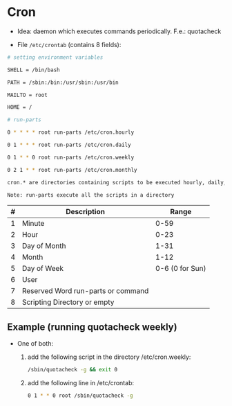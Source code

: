 # Cron


- Idea: daemon which executes commands periodically. F.e.: quotacheck

- File `/etc/crontab` (contains 8 fields):

```bash
# setting environment variables

SHELL = /bin/bash 

PATH = /sbin:/bin:/usr/sbin:/usr/bin 

MAILTO = root 

HOME = / 

# run-parts 

0 * * * * root run-parts /etc/cron.hourly 

0 1 * * * root run-parts /etc/cron.daily 

0 1 * * 0 root run-parts /etc/cron.weekly 

0 2 1 * * root run-parts /etc/cron.monthly 

cron.* are directories containing scripts to be executed hourly, daily, weekly or monthly

Note: run-parts execute all the scripts in a directory
```
| #  | Description           | Range                |
|----|-----------------------|----------------------|
| 1  | Minute                | 0-59                 |
| 2  | Hour                  | 0-23                 |
| 3  | Day of Month          | 1-31                 |
| 4  | Month                 | 1-12                 |
| 5  | Day of Week           | 0-6 (0 for Sun)      |
| 6  | User                  |                      |
| 7  | Reserved Word  run-parts or command       |  |
| 8  | Scripting Directory  or empty        |  |



##  Example (running quotacheck weekly)

-  One of both:

	1. add the following script in the directory /etc/cron.weekly: 

		```bash
		/sbin/quotacheck -g && exit 0 
		```

	2. add the following line in /etc/crontab: 

		```bash
		0 1 * * 0 root /sbin/quotacheck -g
		```